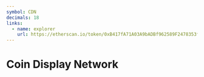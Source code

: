 ```yaml
---
symbol: CDN
decimals: 18
links:
  - name: explorer
    url: https://etherscan.io/token/0xB417fA71A03A9bADBf962589F2478353fd5693e2
---
```


# Coin Display Network
